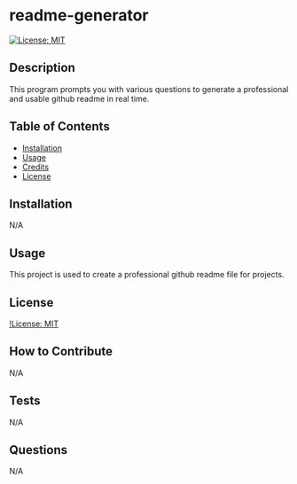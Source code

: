 
# readme-generator
[![License: MIT](https://img.shields.io/badge/License-MIT-yellow.svg)](https://opensource.org/licenses/MIT)

## Description
This program prompts you with various questions to generate a professional and usable github readme in real time. 

## Table of Contents
- [Installation](#installation)
- [Usage](#usage)
- [Credits](#credits)
- [License](#license)

## Installation
N/A

## Usage
This project is used to create a professional github readme file for projects.

## License
[!License: MIT](https://choosealicense.com/licenses/mit/)

## How to Contribute
N/A

## Tests
N/A

## Questions
N/A
